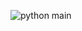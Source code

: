 ![python main](https://github.com/brunswyck/pycode/actions/workflows/python-app.yml/badge.svg?branch=develop)
